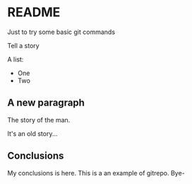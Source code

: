 # README
Just to try some basic git commands

Tell a story

A list:
   * One
   * Two
   
## A new paragraph

The story of the man.

It's an old story...

## Conclusions
My conclusions is here. This is a an example of gitrepo.
Bye-
